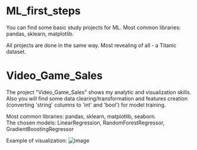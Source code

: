 # ML_first_steps
You can find some basic study projects for ML. Most common libraries: pandas, sklearn, matplotlib. 

All projects are done in the same way. Most revealing of all - a Titanic dataset.

# Video_Game_Sales
The project "Video_Game_Sales" shows my analytic and visualization skills. Also you will find some data clearing/transformation and features creation (converting 'string' columns to 'int' and 'bool') for model training.

Most common libraries: pandas, sklearn, matplotlib, seaborn.\
The chosen  models: LinearRegression, RandomForestRegressor, GradientBoostingRegressor

Example of visualization:
![image](https://github.com/kioneta/ML_first_steps/assets/110675077/bac018c9-3020-4a7c-84e9-a4bfa2fd31ff)

